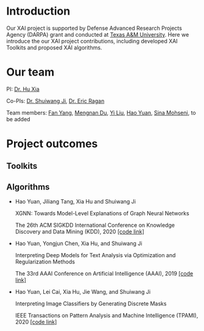 # Introduction 
Our XAI project is supported by Defense Advanced Research Projects Agency (DARPA) grant and conducted at [Texas A&M University](https://www.tamu.edu/). Here we introduce the our XAI project contributions, including developed XAI Toolkits and proposed XAI algorithms.


# Our team
PI: [Dr. Hu Xia](https://people.engr.tamu.edu/xiahu/index.html)

Co-PIs: [Dr. Shuiwang Ji](http://people.tamu.edu/~sji/), [Dr. Eric Ragan](https://www.cise.ufl.edu/~eragan/)

Team members: [Fan Yang](http://people.tamu.edu/~nacoyang/), [Mengnan Du](https://mengnandu.com/), [Yi Liu](http://people.tamu.edu/~yiliu/), [Hao Yuan](https://sites.google.com/site/hyuanustc), [Sina Mohseni](http://people.tamu.edu/~sina.mohseni/), to be added  

# Project outcomes

## Toolkits

## Algorithms

- Hao Yuan, Jiliang Tang, Xia Hu and Shuiwang Ji

  XGNN: Towards Model-Level Explanations of Graph Neural Networks 
  
  The 26th ACM SIGKDD International Conference on Knowledge Discovery and Data Mining (KDD), 2020 [[code link]](https://github.com/divelab/dig/dig/xgnn)

- Hao Yuan, Yongjun Chen, Xia Hu, and Shuiwang Ji

  Interpreting Deep Models for Text Analysis via Optimization and Regularization Methods

  The 33rd AAAI Conference on Artificial Intelligence (AAAI), 2019 [[code link]](https://github.com/divelab/dig/dig/xgnn)

- Hao Yuan, Lei Cai, Xia Hu, Jie Wang, and Shuiwang Ji    

  Interpreting Image Classifiers by Generating Discrete Masks 

  IEEE Transactions on Pattern Analysis and Machine Intelligence (TPAMI), 2020 [[code link]](https://github.com/divelab/dig/dig/xgnn)
